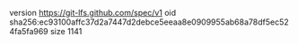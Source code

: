 version https://git-lfs.github.com/spec/v1
oid sha256:ec93100affc37d2a7447d2debce5eeaa8e0909955ab68a78df5ec524fa5fa969
size 1141
